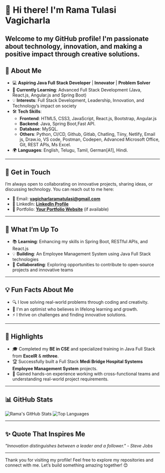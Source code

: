 # 👋 Hi there! I'm Rama Tulasi Vagicharla

Welcome to my GitHub profile! I'm passionate about technology, innovation, and making a positive impact through creative solutions.
---

## 🌟 About Me

- 💻 **Aspiring Java Full Stack Developer** | **Innovator** | **Problem Solver**
- 🌱 **Currently Learning**: Advanced Full Stack Development (Java, React.js, Angular.js and Spring Boot)
- 💡 **Interests**: Full Stack Development, Leadership, Innovation, and Technology’s impact on society
- 🛠️ **Tech Skills**: 
  - **Frontend**: HTML5, CSS3, JavaScript, React.js, Bootstrap, Angular.js
  - **Backend**: Java, Spring Boot,Fast API.
  - **Database**: MySQL.
  - **Others**: Python, CI/CD, Github, Gitlab, Chatling, Tiiny, Netlify, Email js, Draw.io, VS code, Postman, Codepen, Advanced Microsoft Office, Git, REST APIs, Ms Excel.
- 🌍 **Languages**: English, Telugu, Tamil, German[A1], Hindi.

---

## 💬 Get in Touch

I’m always open to collaborating on innovative projects, sharing ideas, or discussing technology. You can reach out to me here:

- 📧 Email: **[vagicharlaramatulasi@gmail.com](vagicharlaramatulasi@gmail.com)**
- 💼 LinkedIn: **[LinkedIn Profile](https://www.linkedin.com/in/ramavagicharla/)**
- 📝 Portfolio: **[Your Portfolio Website](https://ramatulasi-vagicharla.github.io/My-Portfolio/)** (if available)

---

## 🚀 What I’m Up To

- 📚 **Learning**: Enhancing my skills in Spring Boot, RESTful APIs, and React.js
- 💡 **Building**: An Employee Management System using Java Full Stack technologies
- 🔗 **Collaborating**: Exploring opportunities to contribute to open-source projects and innovative teams

---

## 💡 Fun Facts About Me

- 🔍 I love solving real-world problems through coding and creativity.
- 🌟 I'm an optimist who believes in lifelong learning and growth.
- ⚡ I thrive on challenges and finding innovative solutions.

---

## 🌟 Highlights

- 🎓 Completed my **BE in CSE** and specialized training in Java Full Stack from **ExcelR** & **mthree**.
- 🏆 Successfully built a Full Stack **Medi Bridge Hospital Systems** **Employee Management System** projects.
- 💼 Gained hands-on experience working with cross-functional teams and understanding real-world project requirements.

---

## 📊 GitHub Stats

![Rama's GitHub Stats](https://github-readme-stats.vercel.app/api?username=Ramatulasi-Vagicharla&show_icons=true&theme=radical)
![Top Languages](https://github-readme-stats.vercel.app/api/top-langs/?username=Ramatulasi-Vagicharla&layout=compact&theme=radical)

---

## ✨ Quote That Inspires Me

_"Innovation distinguishes between a leader and a follower." - Steve Jobs_

---

Thank you for visiting my profile! Feel free to explore my repositories and connect with me. Let’s build something amazing together! 😊
